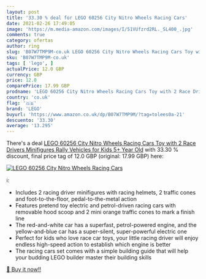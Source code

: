 ```yaml
---
layout: post
title: '33.30 % deal for LEGO 60256 City Nitro Wheels Racing Cars'
date: 2021-02-26 17:49:05
image: 'https://m.media-amazon.com/images/I/51VUfzrd2RL._SL400_.jpg'
comments: true
category: ofertas
author: ring
slug: 'B07W7TMP9M-co.uk LEGO 60256 City Nitro Wheels Racing Cars Toy with 2...'
sku: 'B07W7TMP9M-co.uk'
tags: [ 'lego', ]
actualPrice: 12.0 GBP
currency: GBP
price: 12.0
comparePrice: 17.99 GBP
prodname: 'LEGO 60256 City Nitro Wheels Racing Cars Toy with 2 Race Drivers Minifigures  Rally Vehicles for Kids 5+ Year Old'
country: 'co.uk'
flag: '🇬🇧'
brand: 'LEGO'
buyurl: 'https://www.amazon.co.uk/dp/B07W7TMP9M/?tag=tolees0a-21'
descuento: '33.30'
average: '13.295'
---
```


There's a deal [LEGO 60256 City Nitro Wheels Racing Cars Toy with 2 Race Drivers Minifigures  Rally Vehicles for Kids 5+ Year Old](https://www.amazon.co.uk/dp/B07W7TMP9M/?tag=tolees0a-21)  with  33.30 % discount, final price tag of  12.0 GBP (original: 17.99 GBP) here:

[![LEGO 60256 City Nitro Wheels Racing Cars](https://m.media-amazon.com/images/I/51VUfzrd2RL._SL400_.jpg)](https://www.amazon.co.uk/dp/B07W7TMP9M/?tag=tolees0a-21)

ℹ️:

- Includes 2 racing driver minifigures with racing helmets, 2 traffic cones and foot-to-the-floor, pedal-to-the-metal action
- Features pretend toy electric and petrol-driven racing cars with removable hood scoop and 2 mini orange traffic cones to mark a finish line
- The red-and-white car has a superfast, petrol-powered engine, and the yellow-and-blue car has a super-silent, super-powerful electric one
- Perfect for kids who love race car toys, your little racing driver will enjoy endless high-speed action to establish which engine is better
- The racing cars set comes with a simple building guide that will help your budding LEGO builder master their building skills

[🛒 Buy it now!!](https://www.amazon.co.uk/dp/B07W7TMP9M/?tag=tolees0a-21)
